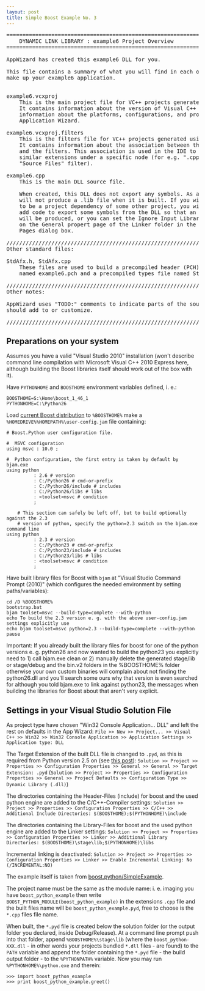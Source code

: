 ```yaml
---
layout: post
title: Simple Boost Example No. 3
---
```


<pre>
========================================================================
    DYNAMIC LINK LIBRARY : example6 Project Overview
========================================================================

AppWizard has created this example6 DLL for you.

This file contains a summary of what you will find in each of the files that
make up your example6 application.


example6.vcxproj
    This is the main project file for VC++ projects generated using an Application Wizard.
    It contains information about the version of Visual C++ that generated the file, and
    information about the platforms, configurations, and project features selected with the
    Application Wizard.

example6.vcxproj.filters
    This is the filters file for VC++ projects generated using an Application Wizard. 
    It contains information about the association between the files in your project 
    and the filters. This association is used in the IDE to show grouping of files with
    similar extensions under a specific node (for e.g. ".cpp" files are associated with the
    "Source Files" filter).

example6.cpp
    This is the main DLL source file.

	When created, this DLL does not export any symbols. As a result, it
	will not produce a .lib file when it is built. If you wish this project
	to be a project dependency of some other project, you will either need to
	add code to export some symbols from the DLL so that an export library
	will be produced, or you can set the Ignore Input Library property to Yes
	on the General propert page of the Linker folder in the project's Property
	Pages dialog box.

/////////////////////////////////////////////////////////////////////////////
Other standard files:

StdAfx.h, StdAfx.cpp
    These files are used to build a precompiled header (PCH) file
    named example6.pch and a precompiled types file named StdAfx.obj.

/////////////////////////////////////////////////////////////////////////////
Other notes:

AppWizard uses "TODO:" comments to indicate parts of the source code you
should add to or customize.

/////////////////////////////////////////////////////////////////////////////
</pre>

Preparations on your system
---

Assumes you have a valid "Visual Studio 2010" installation (won't describe command line compilation with Microsoft Visual C++ 2010 Express here, although building the Boost libraries itself should work out of the box with it).

Have `PYTHONHOME` and `BOOSTHOME` environment variables defined, i. e.:

    BOOSTHOME=S:\Home\boost_1_46_1
    PYTHONHOME=C:\Python26

Load [current Boost distribution](http://www.boost.org/users/download/) to `%BOOSTHOME%` make a  `%HOMEDRIVE%%HOMEPATH%\user-config.jam` file containing:

	# Boost.Python user configuration file.

	#  MSVC configuration
	using msvc : 10.0 ;

	#  Python configuration, the first entry is taken by default by bjam.exe
	using python
			  : 2.6 # version
			  : C:/Python26 # cmd-or-prefix
			  : C:/Python26/include # includes
			  : C:/Python26/libs # libs
			  : <toolset>msvc # condition
			  ;
   
        # This section can safely be left off, but to build optionally against the 2.3
        # version of python, specify the python=2.3 switch on the bjam.exe command line
	using python
			  : 2.3 # version
			  : C:/Python23 # cmd-or-prefix
			  : C:/Python23/include # includes
			  : C:/Python23/libs # libs
			  : <toolset>msvc # condition
			  ;   

Have built library files for Boost with `bjam` at "Visual Studio Command Prompt (2010)" (which configures the needed environment by setting paths/variables):

    cd /D %BOOSTHOME%
    bootstrap.bat
    bjam toolset=msvc --build-type=complete --with-python
    echo To build the 2.3 version e. g. with the above user-config.jam settings explicitly use
    echo bjam toolset=msvc python=2.3 --build-type=complete --with-python
    pause

Important: If you already built the library files for boost for one of the python versions e. g. python26 and now wanted to build the python23 you explicitly need to 1) call bjam.exe clean or 2) manually delete the generated stage/lib or stage/debug and the bin.v2 folders in the %BOOSTHOME% folder otherwise your own custom binaries will complain about not finding the python26.dll and you'll search some ours why that version is even searched for although you told bjam.exe to link against python23, the messages when building the libraries for Boost about that aren't very explicit.

Settings in your Visual Studio Solution File
---

As project type have chosen "Win32 Console Application... DLL" and left the rest on defaults in the App Wizard:
`File >> New >> Project... >> Visual C++ >> Win32 >> Win32 Console Application >> Application Settings >> Application type: DLL`

The Target Extension of the built DLL file is changed to `.pyd`, as this is required from Python version 2.5 on (see [this post](http://groups.google.com/group/boost-list/browse_thread/thread/93e2296dcde28088)):
`Solution >> Project >> Properties >> Configuration Properties >> General >> General >> Target Extension: .pyd` (`Solution >> Project >> Properties >> Configuration Properties >> General >> Project Defaults >> Configuration Type >> Dynamic Library (.dll)`)

The directories containing the Header-Files (include) for boost and the used python engine are added
to the C/C++-Compiler settings:
`Solution >> Project >> Properties >> Configuration Properties >> C/C++ >> Additional Include Directories: $(BOOSTHOME);$(PYTHONHOME)\include`

The directories containing the Library-Files for boost and the used python engine are added
to the Linker settings:
`Solution >> Project >> Properties >> Configuration Properties >> Linker >> Additional Library Directories: $(BOOSTHOME)\stage\lib;$(PYTHONHOME)\libs`

Incremental linking is deactivated:
`Solution >> Project >> Properties >> Configuration Properties >> Linker >> Enable Incremental Linking: No (/INCREMENTAL:NO)`

The example itself is taken from [boost.python/SimpleExample](http://wiki.python.org/moin/boost.python/SimpleExample).

The project name must be the same as the module name: i. e. imaging you have `boost_python_example` then write `BOOST_PYTHON_MODULE(boost_python_example)` in the extensions `.cpp` file and the built files name will be `boost_python_example.pyd`, free to choose is the `*.cpp` files file name.

When built, the `*.pyd` file is created below the solution folder (or the output folder you declared, inside Debug/Release). At a command line prompt push into that folder, append `%BOOSTHOME%\stage\lib` (where the `boost_python-XXX.dll` - in other words your projects bundled `*.dll` files - are found) to the `PATH` variable and append the folder containing the `*.pyd` file - the build output folder - to the `%PYTHONPATH%` variable. Now you may run `%PYTHONHOME%\python.exe` and therein:

    >>> import boost_python_example
	>>> print boost_python_example.greet()

